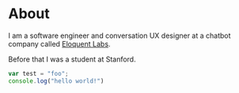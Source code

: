 # About 

I am a software engineer and conversation UX designer at a chatbot company called [Eloquent Labs](https://blog.eloquent.ai). 


Before that I was a student at Stanford. 


```js
var test = "foo";
console.log("hello world!")
```